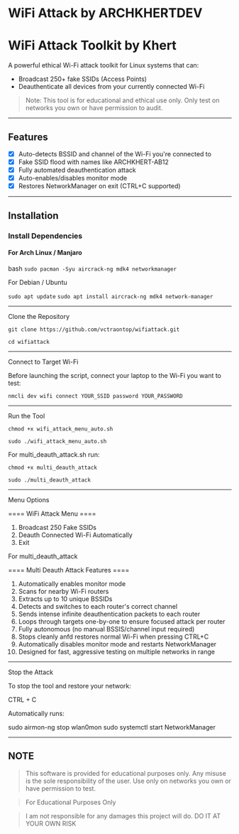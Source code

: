# WiFi Attack by ARCHKHERTDEV

# WiFi Attack Toolkit by Khert

A powerful ethical Wi-Fi attack toolkit for Linux systems that can:
- Broadcast 250+ fake SSIDs (Access Points)
- Deauthenticate all devices from your currently connected Wi-Fi

> Note: This tool is for educational and ethical use only. Only test on networks you own or have permission to audit.

---

## Features

- [x] Auto-detects BSSID and channel of the Wi-Fi you're connected to  
- [x] Fake SSID flood with names like ARCHKHERT-AB12  
- [x] Fully automated deauthentication attack  
- [x] Auto-enables/disables monitor mode  
- [x] Restores NetworkManager on exit (CTRL+C supported)  

---

## Installation

### Install Dependencies

#### For Arch Linux / Manjaro
bash
```sudo pacman -Syu aircrack-ng mdk4 networkmanager```

For Debian / Ubuntu

```sudo apt update```
```sudo apt install aircrack-ng mdk4 network-manager```


---

Clone the Repository

```git clone https://github.com/vctraontop/wifiattack.git```

```cd wifiattack```




---

Connect to Target Wi-Fi

Before launching the script, connect your laptop to the Wi-Fi you want to test:

```nmcli dev wifi connect YOUR_SSID password YOUR_PASSWORD```


---

Run the Tool

```chmod +x wifi_attack_menu_auto.sh```

```sudo ./wifi_attack_menu_auto.sh```

For multi_deauth_attack.sh run:

```chmod +x multi_deauth_attack```

```sudo ./multi_deauth_attack```


---

Menu Options

==== WiFi Attack Menu ====
1. Broadcast 250 Fake SSIDs
2. Deauth Connected Wi-Fi Automatically
3. Exit

For multi_deauth_attack

==== Multi Deauth Attack Features ====
1. Automatically enables monitor mode
2. Scans for nearby Wi-Fi routers
3. Extracts up to 10 unique BSSIDs
4. Detects and switches to each router's correct channel
5. Sends intense infinite deauthentication packets to each router
6. Loops through targets one-by-one to ensure focused attack per router
7. Fully autonomous (no manual BSSIS/channel input required)
8. Stops cleanly anfd restores normal Wi-Fi when pressing CTRL+C
9. Automatically disables monitor mode and restarts NetworkManager
10. Designed for fast, aggressive testing on multiple networks in range


---

Stop the Attack

To stop the tool and restore your network:

CTRL + C

Automatically runs:

sudo airmon-ng stop wlan0mon
sudo systemctl start NetworkManager



---

## NOTE

> This software is provided for educational purposes only. Any misuse is the sole responsibility of the user. Use only on networks you own or have permission to test.

> For Educational Purposes Only

> I am not responsible for any damages this project will do. DO IT AT YOUR OWN RISK
